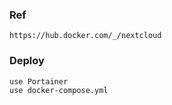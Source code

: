 ### Ref
    https://hub.docker.com/_/nextcloud
### Deploy
    use Portainer
    use docker-compose.yml